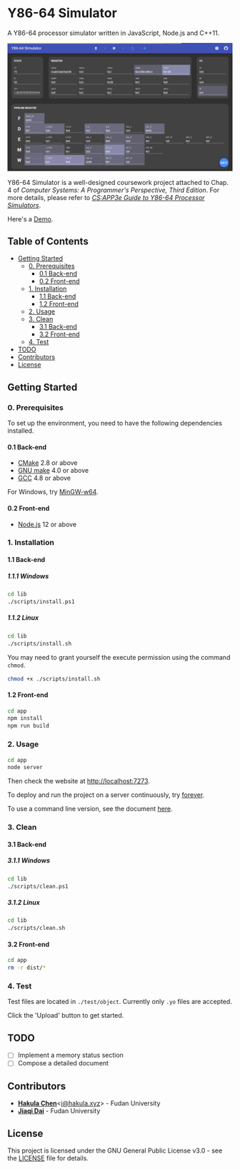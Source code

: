 # Y86-64 Simulator

A Y86-64 processor simulator written in JavaScript, Node.js and C++11.

![Y86-64 Simulator](./assets/screenshot.png)

Y86-64 Simulator is a well-designed coursework project attached to Chap. 4 of *Computer Systems: A Programmer's Perspective, Third Edition*. For more details, please refer to *[CS:APP3e Guide to Y86-64 Processor Simulators](http://csapp.cs.cmu.edu/3e/simguide.pdf)*.

Here's a [Demo](https://sim.hakula.xyz).

## Table of Contents

- [Getting Started](#getting-started)
  - [0. Prerequisites](#0-prerequisites)
    - [0.1 Back-end](#01-back-end)
    - [0.2 Front-end](#02-front-end)
  - [1. Installation](#1-installation)
    - [1.1 Back-end](#11-back-end)
    - [1.2 Front-end](#12-front-end)
  - [2. Usage](#2-usage)
  - [3. Clean](#3-clean)
    - [3.1 Back-end](#31-back-end)
    - [3.2 Front-end](#32-front-end)
  - [4. Test](#4-test)
- [TODO](#todo)
- [Contributors](#contributors)
- [License](#license)

## Getting Started

### 0. Prerequisites

To set up the environment, you need to have the following dependencies installed.

#### 0.1 Back-end

- [CMake](https://cmake.org/download) 2.8 or above
- [GNU make](https://www.gnu.org/software/make) 4.0 or above
- [GCC](https://gcc.gnu.org/releases.html) 4.8 or above

For Windows, try [MinGW-w64](https://sourceforge.net/projects/mingw-w64).

#### 0.2 Front-end

- [Node.js](https://nodejs.org/en/download) 12 or above

### 1. Installation

#### 1.1 Back-end

##### 1.1.1 Windows

```bash
cd lib
./scripts/install.ps1
```

##### 1.1.2 Linux

```bash
cd lib
./scripts/install.sh
```

You may need to grant yourself the execute permission using the command `chmod`.

```bash
chmod +x ./scripts/install.sh
```

#### 1.2 Front-end

```bash
cd app
npm install
npm run build
```

### 2. Usage

```bash
cd app
node server
```

Then check the website at <http://localhost:7273>.

To deploy and run the project on a server continuously, try [forever](https://www.npmjs.com/package/forever).

To use a command line version, see the document [here](./lib/README.md).

### 3. Clean

#### 3.1 Back-end

##### 3.1.1 Windows

```bash
cd lib
./scripts/clean.ps1
```

##### 3.1.2 Linux

```bash
cd lib
./scripts/clean.sh
```

#### 3.2 Front-end

```bash
cd app
rm -r dist/*
```

### 4. Test

Test files are located in `./test/object`. Currently only `.yo` files are accepted.

Click the 'Upload' button to get started.

## TODO

- [ ] Implement a memory status section
- [ ] Compose a detailed document

## Contributors

- [**Hakula Chen**](https://github.com/hakula139)<[i@hakula.xyz](mailto:i@hakula.xyz)> - Fudan University
- [**Jiaqi Dai**](https://github.com/jqdai) - Fudan University

## License

This project is licensed under the GNU General Public License v3.0 - see the [LICENSE](./LICENSE) file for details.
